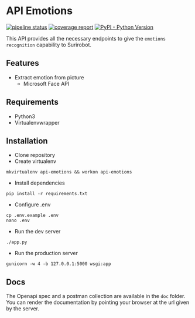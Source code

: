 # API Emotions

[![pipeline status](https://gitlab.kozlek.net/surirobot/api-emotions/badges/master/pipeline.svg)](https://gitlab.kozlek.net/surirobot/api-emotions/commits/dev)
[![coverage report](https://gitlab.kozlek.net/surirobot/api-emotions/badges/master/coverage.svg)](https://gitlab.kozlek.net/surirobot/api-emotions/commits/master)
[![PyPI - Python Version](https://img.shields.io/badge/python-3.6-blue.svg)](https://docs.python.org/3/whatsnew/3.6.html)

This API provides all the necessary endpoints to give the `emotions recognition` capability to Surirobot. 

## Features

* Extract emotion from picture
  * Microsoft Face API

## Requirements

* Python3
* Virtualenvwrapper 

## Installation 

* Clone repository 
* Create virtualenv
```shell
mkvirtualenv api-emotions && workon api-emotions
```

* Install dependencies
```shell
pip install -r requirements.txt
```


* Configure .env
```shell
cp .env.example .env
nano .env
```
  
* Run the dev server 
```shell
./app.py
```

* Run the production server 
```shell
gunicorn -w 4 -b 127.0.0.1:5000 wsgi:app
```

## Docs

The Openapi spec and a postman collection are available in the `doc` folder.
You can render the documentation by pointing your browser at the url given by the server.